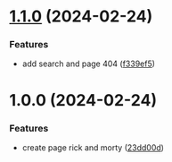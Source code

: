 # [1.1.0](https://github.com/SaraBermudez4/rick-and-morty-search/compare/v1.0.0...v1.1.0) (2024-02-24)

### Features

- add search and page 404 ([f339ef5](https://github.com/SaraBermudez4/rick-and-morty-search/commit/f339ef5b8451df145bef56d24b3dbe9393f8dedd))

# 1.0.0 (2024-02-24)

### Features

- create page rick and morty ([23dd00d](https://github.com/SaraBermudez4/rick-and-morty-search/commit/23dd00d6046dd56c314d52f4459d8640d31f9676))
